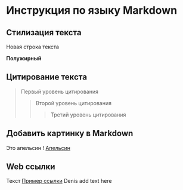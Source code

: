 # Инструкция по языку  Markdown

## Стилизация текста

Новая строка текста

**Полужирный**

## Цитирование текста
> Первый уровень цитирования
>> Второй уровень цитирования
>>> Третий уровень цитирования

## Добавить картинку в Markdown
Это апельсин
! [Апельсин](orange.png)
## Web ссылки

Текст [Пример ссылки](Http://example.com "Всплывающая подсказка")
Denis add text here

